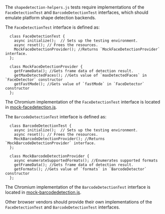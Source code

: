 The `shapedetection-helpers.js` tests require implementations of
the `FaceDetectionTest` and `BarcodeDetectionTest` interfaces, which
should emulate platform shape detection backends.

The `FaceDetectionTest` interface is defined as:

```
  class FaceDetectionTest {
    async initialize();  // Sets up the testing environment.
    async reset(); // Frees the resources.
    MockFaceDetectionProvider(); //Returns `MockFaceDetectionProvider` interface.
  };

  class MockFaceDetectionProvider {
    getFrameData(); //Gets frame data of detection result.
    getMaxDetectedFaces(); //Gets value of `maxDetectedFaces` in `FaceDetector` constructor
    getFastMode(); //Gets value of `fastMode` in `FaceDetector` constructor
  };
```

The Chromium implementation of the `FaceDetectionTest` interface is located in
[mock-facedetection.js](../resources/chromium/mock-facedetection.js).

The `BarcodeDetectionTest` interface is defined as:

```
  class BarcodeDetectionTest {
    async initialize();  // Sets up the testing environment.
    async reset(); // Frees the resources.
    MockBarcodeDetectionProvider(); //Returns `MockBarcodeDetectionProvider` interface.
  };

  class MockBarcodeDetectionProvider {
    async enumerateSupportedFormats(); //Enumerates supported formats
    getFrameData(); //Gets frame data of detection result.
    getFormats(); //Gets value of `formats` in `BarcodeDetector` constructor
  };
```

The Chromium implementation of the `BarcodeDetectionTest` interface is located in
[mock-barcodedetection.js](../resources/chromium/mock-barcodedetection.js).

Other browser vendors should provide their own implementations of
the `FaceDetectionTest` and `BarcodeDetectionTest` interfaces.
